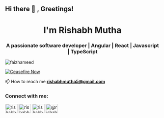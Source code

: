 ## Hi there 👋 , Greetings!

<!--
**rishabh-mutha/rishabh-mutha** is a ✨ _special_ ✨ repository because its `README.md` (this file) appears on your GitHub profile.

Here are some ideas to get you started:

- 🔭 I’m currently working on ...
- 🌱 I’m currently learning ...
- 👯 I’m looking to collaborate on ...
- 🤔 I’m looking for help with ...
- 💬 Ask me about ...
- 📫 How to reach me: ...
- 😄 Pronouns: ...
- ⚡ Fun fact: ...
-->

<h1 align="center">I'm Rishabh Mutha</h1>
<h3 align="center">A passionate software developer | Angular | React | Javascript | TypeScript</h3>

<p align="left"> <img src="https://komarev.com/ghpvc/?username=faizhameed&label=Profile%20views&color=0e75b6&style=flat" alt="faizhameed" /> </p>

[![Ceasefire Now](https://badge.techforpalestine.org/default)](https://techforpalestine.org/learn-more)

📫 How to reach me **rishabhmutha5@gmail.com**

<h3 align="left">Connect with me:</h3>
<p align="left">
<!-- <a href="https://x.com/rishabhmutha5" target="blank"><img align="center" src="https://cdn.jsdelivr.net/npm/simple-icons@3.0.1/icons/twitter.svg" alt="faiz_hameed1993" height="30" width="40" /></a> -->

<a href="https://www.linkedin.com/in/rishabhmutha/" target="blank"><img align="center" src="https://cdn.jsdelivr.net/npm/simple-icons@3.0.1/icons/linkedin.svg" alt="rishabhmutha" height="30" width="40" /></a>
<a href="https://www.facebook.com/rishabh.mutha.77/" target="blank"><img align="center" src="https://cdn.jsdelivr.net/npm/simple-icons@3.0.1/icons/facebook.svg" alt="rishabhmutha" height="30" width="40" /></a>
<a href="https://www.instagram.com/__aizen_sama__/" target="blank"><img align="center" src="https://cdn.jsdelivr.net/npm/simple-icons@3.0.1/icons/instagram.svg" alt="rishabhmutha" height="30" width="40" /></a>
<a href="https://medium.com/@rishabhmutha5" target="blank"><img align="center" src="https://cdn.jsdelivr.net/npm/simple-icons@3.0.1/icons/medium.svg" alt="@rishabhmutha" height="30" width="40" /></a>
</p>
